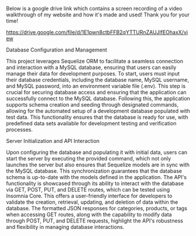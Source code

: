 Below is a google drive link which contains a screen recording of a video walkthrough of my website and how it's made and used! Thank you for your time!

https://drive.google.com/file/d/1E1pwn8ctbFFB2qYTTURnZAUJlfEOhaxX/view


Database Configuration and Management


This project leverages Sequelize ORM to facilitate a seamless connection and interaction with a MySQL database, ensuring that users can easily manage their data for development purposes. To start, users must input their database credentials, including the database name, MySQL username, and MySQL password, into an environment variable file (.env). This step is crucial for securing database access and ensuring that the application can successfully connect to the MySQL database. Following this, the application supports schema creation and seeding through designated commands, allowing for the automated setup of a development database populated with test data. This functionality ensures that the database is ready for use, with predefined data sets available for development testing and verification processes.

Server Initialization and API Interaction


Upon configuring the database and populating it with initial data, users can start the server by executing the provided command, which not only launches the server but also ensures that Sequelize models are in sync with the MySQL database. This synchronization guarantees that the database schema is up-to-date with the models defined in the application. The API's functionality is showcased through its ability to interact with the database via GET, POST, PUT, and DELETE routes, which can be tested using Insomnia Core. This offers a user-friendly interface for developers to validate the creation, retrieval, updating, and deletion of data within the database. The formatted JSON responses for categories, products, or tags when accessing GET routes, along with the capability to modify data through POST, PUT, and DELETE requests, highlight the API's robustness and flexibility in managing database interactions.
